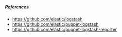##### References
- https://github.com/elastic/logstash
- https://github.com/elastic/puppet-logstash
- https://github.com/elastic/puppet-logstash-reporter
